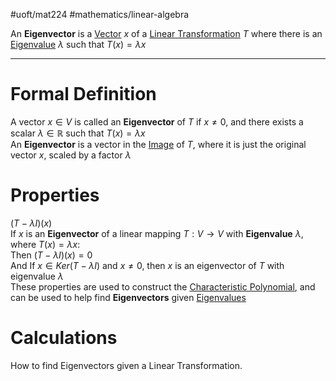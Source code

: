 #uoft/mat224 #mathematics/linear-algebra 

An **Eigenvector** is a [Vector](../MAT223%20Notes/Vector.md) $x$ of a [Linear Transformation](../MAT223%20Notes/Linear%20Transformation.md) $T$ where there is an [Eigenvalue](../MAT334/MAT334%20Notes/Eigenvalue.md) $\lambda$ such that $T(x)=\lambda x$

---
# Formal Definition

A vector $x\in V$ is called an **Eigenvector** of $T$ if $x\neq 0$, and there exists a scalar $\lambda \in \mathbb{R}$ such that $T(x)=\lambda x$  
	An **Eigenvector** is a vector in the [Image](../MAT223%20Notes/Image.md) of $T$, where it is just the original vector $x$, scaled by a factor $\lambda$ 

# Properties
$(T-\lambda I)(x)$  
	 If $x$ is an **Eigenvector** of a linear mapping $T:V\rightarrow V$ with **Eigenvalue** $\lambda$, where $T(x)= \lambda x$:  
	 Then $(T-\lambda I)(x)=0$  
	 And If $x\in  Ker(T-\lambda I)$ and $x\neq 0$, then $x$ is an eigenvector of $T$ with eigenvalue $\lambda$  
		 These properties are used to construct the [Characteristic Polynomial](Characteristic%20Polynomial), and can be used to help find **Eigenvectors** given [Eigenvalues](../MAT334/MAT334%20Notes/Eigenvalue.md)

# Calculations
How to find Eigenvectors given a Linear Transformation.